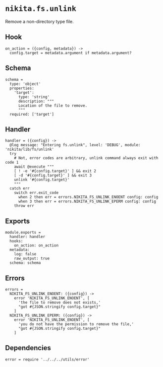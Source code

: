 
# `nikita.fs.unlink`

Remove a non-directory type file.

## Hook

    on_action = ({config, metadata}) ->
      config.target = metadata.argument if metadata.argument?

## Schema

    schema =
      type: 'object'
      properties:
        'target':
          type: 'string'
          description: """
          Location of the file to remove.
          """
      required: ['target']

## Handler

    handler = ({config}) ->
      @log message: "Entering fs.unlink", level: 'DEBUG', module: 'nikita/lib/fs/unlink'
      try
        # Not, error codes are arbitrary, unlink command always exit with code 1
        await @execute """
        [ ! -e '#{config.target}' ] && exit 2
        [ -d '#{config.target}' ] && exit 3
        unlink '#{config.target}'
        """
      catch err
        switch err.exit_code
          when 2 then err = errors.NIKITA_FS_UNLINK_ENOENT config: config
          when 3 then err = errors.NIKITA_FS_UNLINK_EPERM config: config
        throw err

## Exports

    module.exports =
      handler: handler
      hooks:
        on_action: on_action
      metadata:
        log: false
        raw_output: true
      schema: schema

## Errors

    errors =
      NIKITA_FS_UNLINK_ENOENT: ({config}) ->
        error 'NIKITA_FS_UNLINK_ENOENT', [
          'the file to remove does not exists,'
          "got #{JSON.stringify config.target}"
        ]
      NIKITA_FS_UNLINK_EPERM: ({config}) ->
        error 'NIKITA_FS_UNLINK_ENOENT', [
          'you do not have the permission to remove the file,'
          "got #{JSON.stringify config.target}"
        ]

## Dependencies

    error = require '../../../utils/error'

